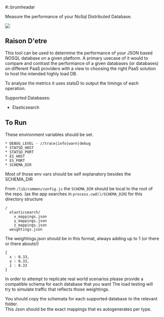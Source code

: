 #::brumheadar 

Measure the performance of your NoSql Distributed Database.

![](http://www.realhd-audio.com/wp-content/uploads/2013/12/vu_meter.jpg)

Raison D'etre
---------------------

This tool can be used to determine the performance of your JSON based NOSQL database on a given platform.
A primary usecase of it would to compare and contrast the performance of a given databases (or databases) on different PaaS providers
with a view to choosing the right PaaS solution to host the intended highly load DB.

To analyse the metrics it uses statsD to output the timings of each operation.

Supported Databases:

* Elasticsearch

To Run
---------------------

These environment variables should be set.

    * DEBUG_LEVEL - //trace|info|warn|debug
    * STATSD_HOST
    * STATSD_PORT
    * ES_HOST
    * ES_PORT
    * SCHEMA_DIR

Most of those env vars should be self explanatory besides the SCHEMA_DIR

From ```/lib/common/config.js``` the ```SCHEMA_DIR``` should be local to the root of the repo. (as the app searches in ```process.cwd()/SCHEMA_DIR```)
for this directory structure

```
/
  elasticsearch/
    x_mappings.json
    y_mappings.json
    z_mappings.json
  weightings.json
 ```
 The weightings.json should be in this format, always adding up to 1 (or there or there abouts!)
 ```
 {
   x : 0.33,
   y : 0.33,
   z : 0.33
 }
 ```

In order to attempt to replicate real world scenarios please provide a compatible schema for each database that you want
The load testing will try to simulate traffic that reflects those weightings.

You should copy the schemata for each supported database to the relevant folder.  
This Json should be the exact mappings that es autogenerates per type.


 







